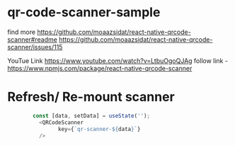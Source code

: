 # qr-code-scanner-sample

find more
        https://github.com/moaazsidat/react-native-qrcode-scanner#readme
        https://github.com/moaazsidat/react-native-qrcode-scanner/issues/115

YouTue Link 
        https://www.youtube.com/watch?v=LtbuOgoQJAg
follow link - https://www.npmjs.com/package/react-native-qrcode-scanner
# Refresh/ Re-mount scanner
```js
        const [data, setData] = useState(''); 
          <QRCodeScanner 
                key={`qr-scanner-${data}`}
          />
```
